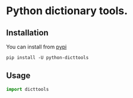 # Python dictionary tools.

## Installation

You can install from [pypi](https://pypi.org/project/python-dicttools/)

```console
pip install -U python-dicttools
```

## Usage

```python
import dicttools
```
